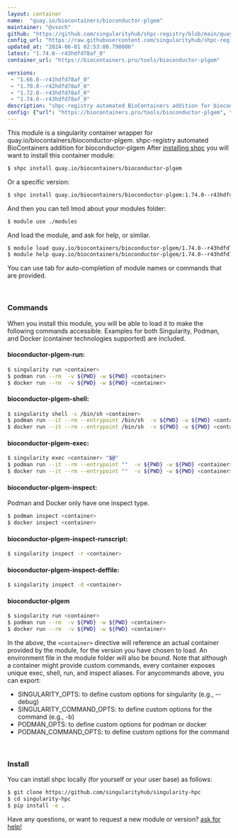 ```yaml
---
layout: container
name:  "quay.io/biocontainers/bioconductor-plgem"
maintainer: "@vsoch"
github: "https://github.com/singularityhub/shpc-registry/blob/main/quay.io/biocontainers/bioconductor-plgem/container.yaml"
config_url: "https://raw.githubusercontent.com/singularityhub/shpc-registry/main/quay.io/biocontainers/bioconductor-plgem/container.yaml"
updated_at: "2024-06-01 02:53:00.798806"
latest: "1.74.0--r43hdfd78af_0"
container_url: "https://biocontainers.pro/tools/bioconductor-plgem"

versions:
 - "1.66.0--r41hdfd78af_0"
 - "1.70.0--r42hdfd78af_0"
 - "1.72.0--r43hdfd78af_0"
 - "1.74.0--r43hdfd78af_0"
description: "shpc-registry automated BioContainers addition for bioconductor-plgem"
config: {"url": "https://biocontainers.pro/tools/bioconductor-plgem", "maintainer": "@vsoch", "description": "shpc-registry automated BioContainers addition for bioconductor-plgem", "latest": {"1.74.0--r43hdfd78af_0": "sha256:42bacd56591ee6ad52f4d80c858ca8db817066b3be528d121ce06521ec43cc4a"}, "tags": {"1.66.0--r41hdfd78af_0": "sha256:887302c2dc0d7090ce32d927b575b68d521a7b694bbd33f53ca0abdbd284ea66", "1.70.0--r42hdfd78af_0": "sha256:da98b069b3ef2356812b88188808be9548801fc8a4ba4b0765ff60bd7aaf1c21", "1.72.0--r43hdfd78af_0": "sha256:abe1343a606811bd1da0e8a61d1097b9ad6008c1b6f57dbab8288da979796d0c", "1.74.0--r43hdfd78af_0": "sha256:42bacd56591ee6ad52f4d80c858ca8db817066b3be528d121ce06521ec43cc4a"}, "docker": "quay.io/biocontainers/bioconductor-plgem"}
---
```


This module is a singularity container wrapper for quay.io/biocontainers/bioconductor-plgem.
shpc-registry automated BioContainers addition for bioconductor-plgem
After [installing shpc](#install) you will want to install this container module:


```bash
$ shpc install quay.io/biocontainers/bioconductor-plgem
```

Or a specific version:

```bash
$ shpc install quay.io/biocontainers/bioconductor-plgem:1.74.0--r43hdfd78af_0
```

And then you can tell lmod about your modules folder:

```bash
$ module use ./modules
```

And load the module, and ask for help, or similar.

```bash
$ module load quay.io/biocontainers/bioconductor-plgem/1.74.0--r43hdfd78af_0
$ module help quay.io/biocontainers/bioconductor-plgem/1.74.0--r43hdfd78af_0
```

You can use tab for auto-completion of module names or commands that are provided.

<br>

### Commands

When you install this module, you will be able to load it to make the following commands accessible.
Examples for both Singularity, Podman, and Docker (container technologies supported) are included.

#### bioconductor-plgem-run:

```bash
$ singularity run <container>
$ podman run --rm  -v ${PWD} -w ${PWD} <container>
$ docker run --rm  -v ${PWD} -w ${PWD} <container>
```

#### bioconductor-plgem-shell:

```bash
$ singularity shell -s /bin/sh <container>
$ podman run --it --rm --entrypoint /bin/sh  -v ${PWD} -w ${PWD} <container>
$ docker run --it --rm --entrypoint /bin/sh  -v ${PWD} -w ${PWD} <container>
```

#### bioconductor-plgem-exec:

```bash
$ singularity exec <container> "$@"
$ podman run --it --rm --entrypoint ""  -v ${PWD} -w ${PWD} <container> "$@"
$ docker run --it --rm --entrypoint ""  -v ${PWD} -w ${PWD} <container> "$@"
```

#### bioconductor-plgem-inspect:

Podman and Docker only have one inspect type.

```bash
$ podman inspect <container>
$ docker inspect <container>
```

#### bioconductor-plgem-inspect-runscript:

```bash
$ singularity inspect -r <container>
```

#### bioconductor-plgem-inspect-deffile:

```bash
$ singularity inspect -d <container>
```



#### bioconductor-plgem

```bash
$ singularity run <container>
$ podman run --rm  -v ${PWD} -w ${PWD} <container>
$ docker run --rm  -v ${PWD} -w ${PWD} <container>
```


In the above, the `<container>` directive will reference an actual container provided
by the module, for the version you have chosen to load. An environment file in the
module folder will also be bound. Note that although a container
might provide custom commands, every container exposes unique exec, shell, run, and
inspect aliases. For anycommands above, you can export:

 - SINGULARITY_OPTS: to define custom options for singularity (e.g., --debug)
 - SINGULARITY_COMMAND_OPTS: to define custom options for the command (e.g., -b)
 - PODMAN_OPTS: to define custom options for podman or docker
 - PODMAN_COMMAND_OPTS: to define custom options for the command

<br>

### Install

You can install shpc locally (for yourself or your user base) as follows:

```bash
$ git clone https://github.com/singularityhub/singularity-hpc
$ cd singularity-hpc
$ pip install -e .
```

Have any questions, or want to request a new module or version? [ask for help!](https://github.com/singularityhub/singularity-hpc/issues)